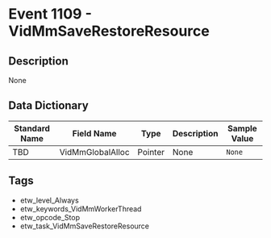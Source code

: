 # Event 1109 - VidMmSaveRestoreResource

## Description
None

## Data Dictionary
|Standard Name|Field Name|Type|Description|Sample Value|
|---|---|---|---|---|
|TBD|VidMmGlobalAlloc|Pointer|None|`None`|

## Tags
* etw_level_Always
* etw_keywords_VidMmWorkerThread
* etw_opcode_Stop
* etw_task_VidMmSaveRestoreResource